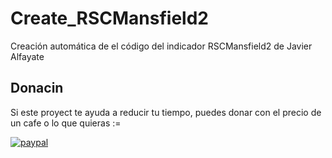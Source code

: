 # Create_RSCMansfield2
Creación automática de el código del indicador RSCMansfield2 de Javier Alfayate


## Donacin
Si este proyect te ayuda a reducir tu tiempo, puedes donar con el precio de un cafe o lo que quieras :=

[![paypal](https://www.paypalobjects.com/en_US/i/btn/btn_donateCC_LG.gif)](https://paypal.me/jamesjss)
